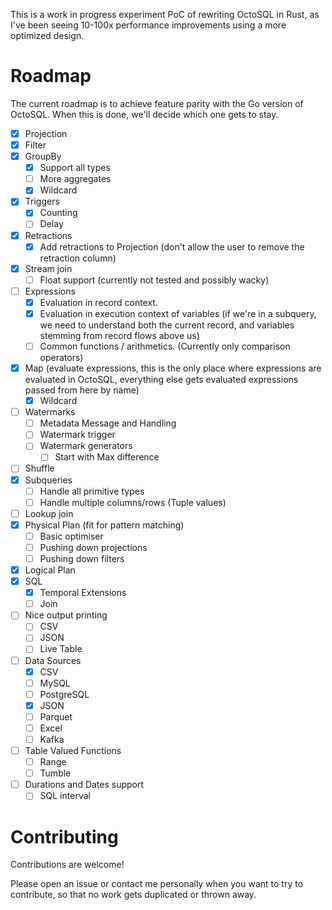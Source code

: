 This is a work in progress experiment PoC of rewriting OctoSQL in Rust, as I've been seeing 10-100x performance improvements using a more optimized design.

# Roadmap
The current roadmap is to achieve feature parity with the Go version of OctoSQL. When this is done, we'll decide which one gets to stay.

- [x] Projection
- [x] Filter
- [x] GroupBy
  - [x] Support all types
  - [ ] More aggregates
  - [x] Wildcard
- [x] Triggers
  - [x] Counting
  - [ ] Delay
- [x] Retractions
  - [x] Add retractions to Projection (don't allow the user to remove the retraction column)
- [x] Stream join
  - [ ] Float support (currently not tested and possibly wacky)
- [ ] Expressions
  - [x] Evaluation in record context.
  - [x] Evaluation in execution context of variables (if we're in a subquery, we need to understand both the current record, and variables stemming from record flows above us)
  - [ ] Common functions / arithmetics. (Currently only comparison operators)
- [x] Map (evaluate expressions, this is the only place where expressions are evaluated in OctoSQL, everything else gets evaluated expressions passed from here by name)
  - [x] Wildcard
- [ ] Watermarks
  - [ ] Metadata Message and Handling
  - [ ] Watermark trigger
  - [ ] Watermark generators
	- [ ] Start with Max difference
- [ ] Shuffle
- [x] Subqueries
  - [ ] Handle all primitive types
  - [ ] Handle multiple columns/rows (Tuple values)
- [ ] Lookup join
- [x] Physical Plan (fit for pattern matching)
  - [ ] Basic optimiser
  - [ ] Pushing down projections
  - [ ] Pushing down filters
- [x] Logical Plan
- [x] SQL
  - [x] Temporal Extensions
  - [ ] Join
- [ ] Nice output printing
  - [ ] CSV
  - [ ] JSON
  - [ ] Live Table
- [ ] Data Sources
  - [x] CSV
  - [ ] MySQL
  - [ ] PostgreSQL
  - [x] JSON
  - [ ] Parquet
  - [ ] Excel
  - [ ] Kafka
- [ ] Table Valued Functions
  - [ ] Range
  - [ ] Tumble
- [ ] Durations and Dates support
  - [ ] SQL interval

# Contributing
Contributions are welcome!

Please open an issue or contact me personally when you want to try to contribute, so that no work gets duplicated or thrown away.
